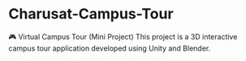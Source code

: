 # Charusat-Campus-Tour
🎮 Virtual Campus Tour (Mini Project) This project is a 3D interactive campus tour application developed using Unity and Blender.
